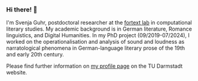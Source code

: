 ### Hi there! 👋

I'm Svenja Guhr, postdoctoral researcher at the [fortext lab](https://fortext.org/en/) in computational literary studies. My academic background is in German literature, Romance linguistics, and Digital Humanities. In my PhD project (09/2019-07/2024), I worked on the operationalisation and analysis of sound and loudness as narratological phenomena in German-language literary prose of the 19th and early 20th century.

Please find further information on [my profile page](https://www.linglit.tu-darmstadt.de/institutlinglit/mitarbeitende/guhr/index.en.jsp) on the TU Darmstadt website.

<!--
**SvenjaGuhr/SvenjaGuhr** is a ✨ _special_ ✨ repository because its `README.md` (this file) appears on your GitHub profile.

Here are some ideas to get you started:

- 🔭 I’m currently working on ...
- 🌱 I’m currently learning ...
- 👯 I’m looking to collaborate on ...
- 🤔 I’m looking for help with ...
- 💬 Ask me about ...
- 📫 How to reach me: ...
- 😄 Pronouns: ...
- ⚡ Fun fact: ...
-->

